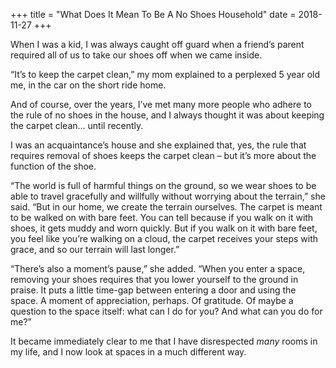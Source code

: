 +++
title = "What Does It Mean To Be A No Shoes Household"
date = 2018-11-27
+++

When I was a kid, I was always caught off guard when a friend’s parent required all of us to take our shoes off when we came inside.

“It’s to keep the carpet clean,” my mom explained to a perplexed 5 year old me, in the car on the short ride home.

And of course, over the years, I’ve met many more people who adhere to the rule of no shoes in the house, and I always thought it was about keeping the carpet clean… until recently.

I was an acquaintance’s house and she explained that, yes, the rule that requires removal of shoes keeps the carpet clean &#8211; but it’s more about the function of the shoe.

“The world is full of harmful things on the ground, so we wear shoes to be able to travel gracefully and willfully without worrying about the terrain,” she said. “But in our home, we create the terrain ourselves. The carpet is meant to be walked on with bare feet. You can tell because if you walk on it with shoes, it gets muddy and worn quickly. But if you walk on it with bare feet, you feel like you’re walking on a cloud, the carpet receives your steps with grace, and so our terrain will last longer.”

“There’s also a moment’s pause,” she added. “When you enter a space, removing your shoes requires that you lower yourself to the ground in praise. It puts a little time-gap between entering a door and using the space. A moment of appreciation, perhaps. Of gratitude. Of maybe a question to the space itself: what can I do for you? And what can you do for me?”

It became immediately clear to me that I have disrespected _many_ rooms in my life, and I now look at spaces in a much different way.